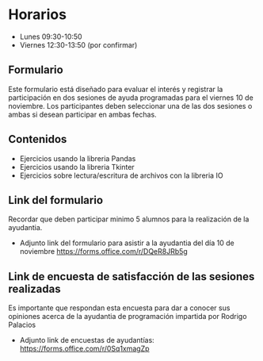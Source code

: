 # Horarios
- Lunes 09:30-10:50
- Viernes 12:30-13:50 (por confirmar)
## Formulario
Este formulario está diseñado para evaluar el interés y registrar la participación en dos sesiones de ayuda programadas para el viernes 10 de noviembre. Los participantes deben seleccionar una de las dos sesiones o ambas si desean participar en ambas fechas.
## Contenidos
- Ejercicios usando la libreria Pandas
- Ejercicios usando la libreria Tkinter
- Ejercicios sobre lectura/escritura de archivos con la libreria IO
## Link del formulario
Recordar que deben participar minimo 5 alumnos para la realización de la ayudantia.
- Adjunto link del formulario para asistir a la ayudantia del día 10 de noviembre https://forms.office.com/r/DQeR8JRb5g
## Link de encuesta de satisfacción de las sesiones realizadas
Es importante que respondan esta encuesta para dar a conocer sus opiniones acerca de la ayudantia de programación impartida por Rodrigo Palacios
- Adjunto link de encuestas de ayudantías: https://forms.office.com/r/0Sq1xmagZp
